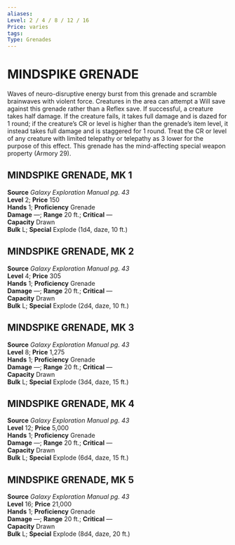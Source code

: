 ```yaml
---
aliases: 
Level: 2 / 4 / 8 / 12 / 16
Price: varies
tags: 
Type: Grenades
---
```

# MINDSPIKE GRENADE

Waves of neuro-disruptive energy burst from this grenade and scramble brainwaves with violent force. Creatures in the area can attempt a Will save against this grenade rather than a Reflex save. If successful, a creature takes half damage. If the creature fails, it takes full damage and is dazed for 1 round; if the creature’s CR or level is higher than the grenade’s item level, it instead takes full damage and is staggered for 1 round. Treat the CR or level of any creature with limited telepathy or telepathy as 3 lower for the purpose of this effect. This grenade has the mind-affecting special weapon property (Armory 29).  

##  MINDSPIKE GRENADE, MK 1

**Source** _Galaxy Exploration Manual pg. 43_  
**Level** 2; **Price** 150  
**Hands** 1; **Proficiency** Grenade  
**Damage** —; **Range** 20 ft.; **Critical** —  
**Capacity** Drawn  
**Bulk** L; **Special** Explode (1d4, daze, 10 ft.)

##  MINDSPIKE GRENADE, MK 2

**Source** _Galaxy Exploration Manual pg. 43_  
**Level** 4; **Price** 305  
**Hands** 1; **Proficiency** Grenade  
**Damage** —; **Range** 20 ft.; **Critical** —  
**Capacity** Drawn  
**Bulk** L; **Special** Explode (2d4, daze, 10 ft.)

##  MINDSPIKE GRENADE, MK 3

**Source** _Galaxy Exploration Manual pg. 43_  
**Level** 8; **Price** 1,275  
**Hands** 1; **Proficiency** Grenade  
**Damage** —; **Range** 20 ft.; **Critical** —  
**Capacity** Drawn  
**Bulk** L; **Special** Explode (3d4, daze, 15 ft.)

##  MINDSPIKE GRENADE, MK 4

**Source** _Galaxy Exploration Manual pg. 43_  
**Level** 12; **Price** 5,000  
**Hands** 1; **Proficiency** Grenade  
**Damage** —; **Range** 20 ft.; **Critical** —  
**Capacity** Drawn  
**Bulk** L; **Special** Explode (6d4, daze, 15 ft.)

##  MINDSPIKE GRENADE, MK 5

**Source** _Galaxy Exploration Manual pg. 43_  
**Level** 16; **Price** 21,000  
**Hands** 1; **Proficiency** Grenade  
**Damage** —; **Range** 20 ft.; **Critical** —  
**Capacity** Drawn  
**Bulk** L; **Special** Explode (8d4, daze, 20 ft.)
